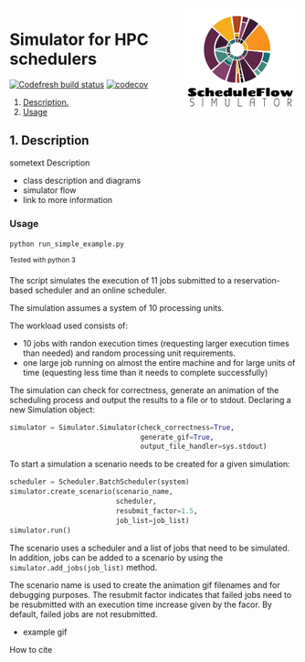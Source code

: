 
<img src="./docs/logo.png" align="right" alt="Logo" width="200"/>

# Simulator for HPC schedulers

[![Codefresh build status]( https://g.codefresh.io/api/badges/pipeline/anagainaru_marketplace/anagainaru%2FSchedulerSimulator%2FSchedulerSimulator?type=cf-1)]( https://g.codefresh.io/public/accounts/anagainaru_marketplace/pipelines/anagainaru/SchedulerSimulator/SchedulerSimulator)
[![codecov](https://codecov.io/gh/anagainaru/SchedulerSimulator/branch/master/graph/badge.svg)](https://codecov.io/gh/anagainaru/SchedulerSimulator)

1. [ Description. ](#desc)
2. [ Usage ](#usage)

<a name="desc"></a>
## 1. Description

sometext
Description
- class description and diagrams
- simulator flow
- link to more information

<a name="usage"></a>
### Usage

`python run_simple_example.py`

<sup>Tested with python 3</sup>

The script simulates the execution of 11 jobs submitted to 
a reservation-based scheduler and an online scheduler.

The simulation assumes a system of 10 processing units.

The workload used consists of:

- 10 jobs with randon execution times
  (requesting larger execution times than needed) and random
  processing unit requirements. 
- one large job running on almost the entire machine and for
  large units of time (equesting less time than it needs to 
  complete successfully)

The simulation can check for correctness, generate an animation
of the scheduling process and output the results to a file or 
to stdout. Declaring a new Simulation object:

```python
simulator = Simulator.Simulator(check_correctness=True,
                                generate_gif=True,
                                output_file_handler=sys.stdout)

```

To start a simulation a scenario needs to be created for a 
given simulation:

```python
scheduler = Scheduler.BatchScheduler(system)
simulator.create_scenario(scenario_name,
                          scheduler,
                          resubmit_factor=1.5,
                          job_list=job_list)
simulator.run()
```

The scenario uses a scheduler and a list of jobs that need to be
simulated. In addition, jobs can be added to a scenario by using
the `simulator.add_jobs(job_list)` method.

The scenario name is used to create the animation gif filenames
and for debugging purposes. The resubmit factor indicates that 
failed jobs need to be resubmitted with an execution time increase
given by the facor. By default, failed jobs are not resubmitted.



- example gif


How to cite
